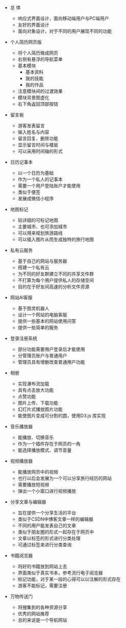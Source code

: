 - 总 体
  - 响应式界面设计，面向移动端用户与PC端用户
  - 友好的界面设计
  - 面向对象设计，对于不同的用户展现不同的功能

- 个人简历网页版
  - 将个人简历做成网页
  - 右侧有悬浮的导航菜单
  - 基本模块
    - 基本资料
    - 我的技能
    - 我的作品
  - 注意模块间的过渡效果
  - 模块背景图虚化
  - 右下角返回顶部按钮

- 留言板
  - 游客发表留言
  - 输入姓名与内容
  - 留言回复、删除功能
  - 显示留言时间与楼层
  - 可以采用时间轴的形式

- 日历记事本
  - 以一个日历为基础
  - 作为一个私人的记事本
  - 需要一个用户登陆账户才能使用
  - 类似于便签
  - 发展成微信小程序

- 地图标记
  - 较详细的可标记地图
  - 主要城市、也可添加城市
  - 可以用来规划旅游路线
  - 可以插入图片从而生成独特的旅行地图

- 私有云服务
  - 基于自己的网站与服务器
  - 搭建一个私有云
  - 为不同的好友群建立不同的共享文件群
  - 不打算为每个用户提供私人的存储空间
  - 目的在于好友间高速的分析文件资源

- 网站Al客服
  - 基于图灵机器人
  - 设计一个网站的电脑客服
  - 提供一些基本的网站使用问答
  - 提供一些简单的服务

- 登录注册系统
  - 部分功能需要用户登录后才能使用
  - 分管理员账户与普通用户
  - 管理员具有增删改查普通用户功能

- 相册
  - 实现瀑布流加载
  - 具有点击放大功能
  - 点赞功能
  - 图片上传、下载功能
  - 幻灯片式播放图片功能
  - 能使图片变成可分割的圆，使用D3.js 库实现

- 音乐播放器
  - 能播放、切换音乐
  - 作为一个插件存在于网页的一角
  - 能选择播放模式、调节音量

- 视频播放器
  - 能播放网页中的视频
  - 也行以后会发展为一个可以分享旅行经历的网站
  - 需要播放短视频
  - 弹出一个小窗口进行视频播放

- 分享文章与编辑器
  - 旨在提供一个分享生活的平台
  - 类似于CSDN中博客文章一样的编辑器
  - 不同的用户能发表自己的文章
  - 类似于朋友圈的形式一起存在于网页中
  - 文章以标签的形式进行分类处理
  - 可通过标签来进行分类查询

- 书籍阅览器
  - 将好的书籍放到网站上去
  - 界面类似于真实书本，参考流行电子阅览器
  - 标记功能，对于某一段的心得可以以注解的形式存在
  - 游客不能标记，需要注册

- 万物传送门
  - 将搜集到的各种资源分享
  - 优秀的网站推荐
  - 总的来说是一个导航网站

